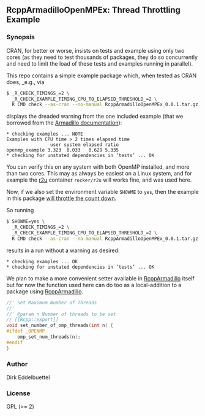 
## RcppArmadilloOpenMPEx:  Thread Throttling Example

### Synopsis

CRAN, for better or worse, insists on tests and example using only two cores
(as they need to test thousands of packages, they do so concurrently and need
to limit the load of these tests and examples running in parallel).

This repo contains a simple example package which, when tested as CRAN does,
_e.g., via

```sh
$ _R_CHECK_TIMINGS_=2 \
  _R_CHECK_EXAMPLE_TIMING_CPU_TO_ELAPSED_THRESHOLD_=2 \
  R CMD check --as-cran --no-manual RcppArmadilloOpenMPEx_0.0.1.tar.gz
```

displays the dreaded warning from the one included example (that we borrowed
from the [Armadillo
documentation](https://arma.sourceforge.net/docs.html#eigs_sym)):

```
* checking examples ... NOTE
Examples with CPU time > 2 times elapsed time
                user system elapsed ratio
openmp_example 3.323  0.033   0.629 5.335
* checking for unstated dependencies in ‘tests’ ... OK
```

You can verify this on any system with both OpenMP installed, and more than
two cores. This may as always be easiest on a Linux system, and for example
the [r2u](https://eddelbuettel.github.io/r2u) container `rocker/r2u` will
works fine, and was used here.

Now, if we also set the environment variable `SHOWME` to `yes`, then the
example in this package [will throttle the count
down](https://github.com/eddelbuettel/rcpparmadilloopenmpex/blob/b369c5518b01df2c0c9b9f56e22fe499cd1f3c94/src/example.cpp#L15-L16).

So running

```sh
$ SHOWME=yes \
  _R_CHECK_TIMINGS_=2 \
  _R_CHECK_EXAMPLE_TIMING_CPU_TO_ELAPSED_THRESHOLD_=2 \
  R CMD check --as-cran --no-manual RcppArmadilloOpenMPEx_0.0.1.tar.gz
```

results in a run without a warning as desired:

```
* checking examples ... OK
* checking for unstated dependencies in ‘tests’ ... OK
```

We plan to make a more convenient setter available in
[RcppArmadillo](https://github.com/RcppCore/RcppArmadillo) itself but for now
the function used here can do too as a local-addition to a package using
[RcppArmadillo](https://github.com/RcppCore/RcppArmadillo).

```c++
//' Set Maximum Number of Threads
//'
//' @param n Number of threads to be set
// [[Rcpp::export]]
void set_number_of_omp_threads(int n) {
#ifdef _OPENMP
    omp_set_num_threads(n);
#endif
}
```

### Author

Dirk Eddelbuettel

### License

GPL (>= 2)
